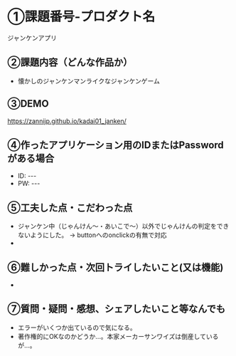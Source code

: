 # ①課題番号-プロダクト名

ジャンケンアプリ

## ②課題内容（どんな作品か）

- 懐かしのジャンケンマンライクなジャンケンゲーム

## ③DEMO

https://zannijp.github.io/kadai01_janken/

## ④作ったアプリケーション用のIDまたはPasswordがある場合

- ID: ---
- PW: ---

## ⑤工夫した点・こだわった点

- ジャンケン中（じゃんけん～・あいこで～）以外でじゃんけんの判定をできないようにした。 → buttonへのonclickの有無で対応
- 

## ⑥難しかった点・次回トライしたいこと(又は機能)

- 

## ⑦質問・疑問・感想、シェアしたいこと等なんでも

- エラーがいくつか出ているので気になる。
- 著作権的にOKなのかどうか…。本家メーカーサンワイズは倒産しているが…。
